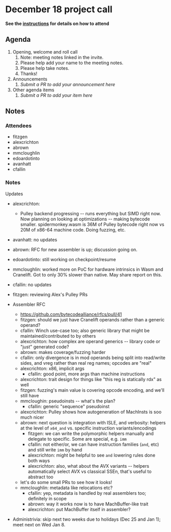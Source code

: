 # December 18 project call

**See the [instructions](../README.md) for details on how to attend**

## Agenda
1. Opening, welcome and roll call
    1. Note: meeting notes linked in the invite.
    1. Please help add your name to the meeting notes.
    1. Please help take notes.
    1. Thanks!
1. Announcements
    1. _Submit a PR to add your announcement here_
1. Other agenda items
    1. _Submit a PR to add your item here_

## Notes

### Attendees

- fitzgen
- alexcrichton
- abrown
- mmcloughlin
- edoardotinto
- avanhatt
- cfallin

### Notes

Updates
- alexcrichton:
  - Pulley backend progressing -- runs everything but SIMD right now. Now
    planning on looking at optimizations -- making bytecode smaller.
    spidermonkey.wasm is 36M of Pulley bytecode right now vs 20M of x86-64
    machine code. Doing fuzzing, etc.
- avanhatt: no updates
- abrown: RFC for new assembler is up; discussion going on.
- edoardotinto: still working on checkpoint/resume
- mmcloughlin: worked more on PoC for hardware intrinsics in Wasm and
  Cranelift. Got to only 30% slower than native. May share report on this.
- cfallin: no updates
- fitzgen: reviewing Alex's Pulley PRs

- Assembler RFC
  - https://github.com/bytecodealliance/rfcs/pull/41
  - fitzgen: should we just have Cranelift operands rather than a generic operand?
  - cfallin: Winch use-case too; also generic library that might be
    maintained/contributed to by others
  - alexcrichton: how complex are operand generics -- library code or "just"
    generated code?
  - abrown: makes coverage/fuzzing harder
  - cfallin: only divergence is in mod operands being split into read/write
    sides, and vreg rather than real reg names; opcodes are "real"
  - alexcrichton: x86, implicit args
    - cfallin: good point, more args than machine instructions
  - alexcrichton: trait design for things like "this reg is statically rdx" as
    well
  - fitzgen: fuzzing's main value is covering opcode encoding, and we'll still
    have
  - mmcloughin: pseudoinsts -- what's the plan?
    - cfallin: generic "sequence" pseudoinst
  - alexcrichton: Pulley shows how autogeneration of MachInsts is soo much
    nicer
  - abrown: next question is integration with ISLE, and verbosity: helpers at
    the level of `x64_and` vs. specific instruction variants/encodings
    - fitzgen: we can write the polymorphic helpers manually and delegate to
      specific. Some are special, e.g. `imm`
    - cfallin: not either/or, we can have instruction families (`and`, etc) and
      still write `imm` by hand
    - alexcrichton: might be helpful to see `and` lowering rules done both ways
    - alexcrichton: also, what about the AVX variants -- helpers automatically
      select AVX vs classical SSEn, that's useful to abstract too
  - let's do some small PRs to see how it looks!
  - mmcloughlin: metadata like relocations etc?
    - cfallin: yep, metadata is handled by real assemblers too; definitely in scope
    - abrown: way it works now is to have MachBuffer-like trait
    - alexcrichton: put MachBuffer itself in assembler?

- Administrivia: skip next two weeks due to holidays (Dec 25 and Jan 1); meet
  next on Wed Jan 8.
